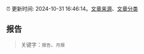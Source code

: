 :alarm_clock: 更新时间: 2024-10-31 16:46:14。[文章来源](/README.md)、[文章分类](/TAGS.md)

## 报告


> 关键字：`报告`、`月报`



